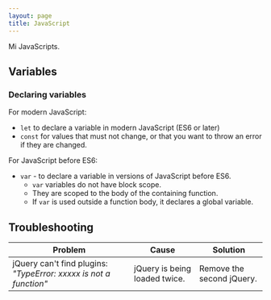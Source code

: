 ```yaml
---
layout: page
title: JavaScript
---
```


Mi JavaScripts.

## Variables

### Declaring variables

For modern JavaScript:

- `let` to declare a variable in modern JavaScript (ES6 or later)
- `const` for values that must not change, or that you want to throw an error if they are changed.

For JavaScript before ES6:

- `var` - to declare a variable in versions of JavaScript before ES6.
  - `var` variables do not have block scope.
  - They are scoped to the body of the containing function.
  - If `var` is used outside a function body, it declares a global variable.

## Troubleshooting

| Problem | Cause | Solution |
| ------- | ----- | -------- |
| jQuery can't find plugins: _"TypeError: xxxxx is not a function"_ | jQuery is being loaded twice. | Remove the second jQuery. |
